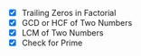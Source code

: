 - [x] Trailing Zeros in Factorial
- [x] GCD or HCF of Two Numbers
- [x] LCM of Two Numbers
- [x] Check for Prime
